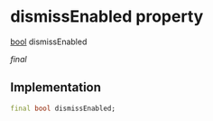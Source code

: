 


# dismissEnabled property






[bool](https://api.flutter.dev/flutter/dart-core/bool-class.html) dismissEnabled
  
_final_






## Implementation

```dart
final bool dismissEnabled;


```







